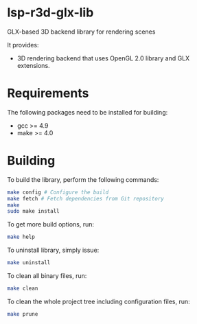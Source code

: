 # lsp-r3d-glx-lib

GLX-based 3D backend library for rendering scenes

It provides:
* 3D rendering backend that uses OpenGL 2.0 library and GLX extensions. 

Requirements
======

The following packages need to be installed for building:

* gcc >= 4.9
* make >= 4.0

Building
======

To build the library, perform the following commands:

```bash
make config # Configure the build
make fetch # Fetch dependencies from Git repository
make
sudo make install
```

To get more build options, run:

```bash
make help
```

To uninstall library, simply issue:

```bash
make uninstall
```

To clean all binary files, run:

```bash
make clean
```

To clean the whole project tree including configuration files, run:

```bash
make prune
```
